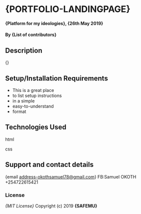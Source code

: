 

# **{PORTFOLIO-LANDINGPAGE}**
#### {Platform for my ideologies}, {26th May 2019}
#### By **{List of contributors}**
## Description
{}
## Setup/Installation Requirements
* This is a great place
* to list setup instructions
* in a simple
* easy-to-understand
* format

## Technologies Used
html

css
## Support and contact details
{email address-okothsamuel78@gmail.com}
FB:Samuel OKOTH
+254722615421

### License
*{MIT License}*
Copyright (c) 2019 **{SAFEMU}**
